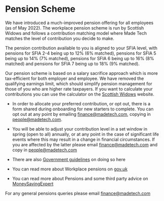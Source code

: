 # Pension Scheme

We have introduced a much-improved pension offering for all employees (as of May 2022). The workplace pension scheme is run by Scottish Widows and follows a contribution matching model where Made Tech matches the level of contribution you decide to make.

The pension contribution available to you is aligned to your SFIA level, with pensions for SFIA 2-4 being up to 12% (6% matched), pensions for SFIA 5 being up to 14% (7% matched), pensions for SFIA 6 being up to 16% (8% matched) and pensions for SFIA 7 being up to 18% (9% matched).

Our pension scheme is based on a salary sacrifice approach which is more tax-efficient for both employer and employee. We have removed the qualifying earnings limit, which should simplify pension management for those of you who are higher rate taxpayers. If you want to calculate your contributions you can use the calculator on the [Scottish Widows](https://www.scottishwidows.co.uk/retirement/calculators-tools/how-do-you-pay-to-your-pension/salary-sacrifice/) website.

- In order to allocate your preferred contribution, or opt out, there is a form shared during onboarding for new starters to complete. You can opt out at any point by emailing finance@madetech.com, copying in people@madetech.com.

- You will be able to adjust your contribution level in a set window in spring (open to all) annually, or at any point in the case of significant life events where this may result in a change in financial circumstances. If you are affected by the latter please email finance@madetech.com and copy in people@madetech.com

- There are also [Government guidelines](https://www.gov.uk/workplace-pensions/if-you-want-to-leave-your-workplace-pension-scheme) on doing so here
- You can read more about Workplace pensions on [gov.uk](https://www.gov.uk/workplace-pensions/about-workplace-pensions)
- You can read more about Pensions and some third party advice on [MoneySavingExpert](http://www.moneysavingexpert.com/savings/discount-pensions)

For any general pensions queries please email finance@madetech.com
